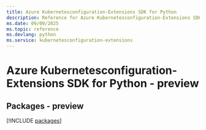 ```yaml
---
title: Azure Kubernetesconfiguration-Extensions SDK for Python
description: Reference for Azure Kubernetesconfiguration-Extensions SDK for Python
ms.date: 09/09/2025
ms.topic: reference
ms.devlang: python
ms.service: kubernetesconfiguration-extensions
---
```

# Azure Kubernetesconfiguration-Extensions SDK for Python - preview
## Packages - preview
[!INCLUDE [packages](kubernetesconfiguration-extensions-index.md)]